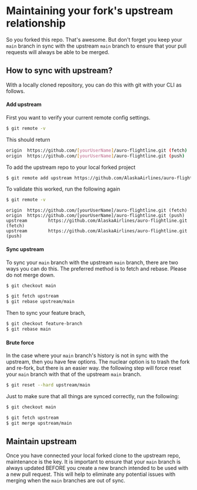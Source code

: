 # Maintaining your fork's upstream relationship

So you forked this repo. That's awesome. But don't forget you keep your `main` branch in sync with the upstream `main` branch to ensure that your pull requests will always be able to be merged.

## How to sync with upstream?

With a locally cloned repository, you can do this with git with your CLI as follows.

#### Add upstream

First you want to verify your current remote config settings.

```bash
$ git remote -v
```

This should return

```bash
origin  https://github.com/[yourUserName]/auro-flightline.git (fetch)
origin  https://github.com/[yourUserName]/auro-flightline.git (push)
```

To add the upstream repo to your local forked project

```bash
$ git remote add upstream https://github.com/AlaskaAirlines/auro-flightline.git
```

To validate this worked, run the following again

```bash
$ git remote -v
```

```
origin  https://github.com/[yourUserName]/auro-flightline.git (fetch)
origin  https://github.com/[yourUserName]/auro-flightline.git (push)
upstream        https://github.com/AlaskaAirlines/auro-flightline.git (fetch)
upstream        https://github.com/AlaskaAirlines/auro-flightline.git (push)
```

#### Sync upstream

To sync your `main` branch with the upstream `main` branch, there are two ways you can do this. The preferred method is to fetch and rebase. Please do not merge down.

```bash
$ git checkout main

$ git fetch upstream
$ git rebase upstream/main
```

Then to sync your feature brach,

```bash
$ git checkout feature-branch
$ git rebase main
```

#### Brute force

In the case where your `main` branch's history is not in sync with the upstream, then you have few options. The nuclear option is to trash the fork and re-fork, but there is an easier way. the following step will force reset your `main` branch with that of the upstream `main` branch.

```bash
$ git reset --hard upstream/main
```

Just to make sure that all things are synced correctly, run the following:

```bash
$ git checkout main

$ git fetch upstream
$ git merge upstream/main
```

## Maintain upstream

Once you have connected your local forked clone to the upstream repo, maintenance is the key. It is important to ensure that your `main` branch is always updated BEFORE you create a new branch intended to be used with a new pull request. This will help to eliminate any potential issues with merging when the `main` branches are out of sync.
